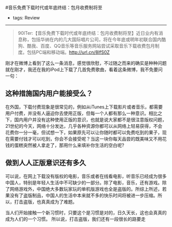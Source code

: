 #音乐免费下载时代或年底终结：包月收费制将至
- tags: Review

----

>90ITer:【音乐免费下载时代或年底终结：包月收费制将至】近日业内有消息称，包括华纳在内的几大国际唱片公司，将在今年底或明年初联合国内酷狗、酷我、百度、QQ音乐等音乐服务网站尝试采取音乐下载收费包月制度。包括PC端和移动端。http://url.cn/8IfS0Z

刚才在微博上看到了这么一条消息，感觉很欣慰，不过随之而来的确实是种种问题
就在刚才，我还在我的iPod上下载了几首免费歌曲，看着这条微博，我不免要问一句：
## 这种措施国内用户能接受么？ ##
在外国，下载付费现象是很常见的，例如从iTunes上下载影片或者音乐，都需要用户付费，并没有人逼迫你去使用正版，但每一个人都有那么一种意识。相比之下，国内用户并没有这种使用正版的意识，也就是说大家都不是很注意版权问题，21世纪的今天，网络十分发达，几乎各种资源你都可以从网络上轻易获得，不会花费你一分一毫，但试想一下，如果原先可以让你随时都可以免费吃到的果子，现在需要付钱才可以吃到，你会不会接受呢？当这一块你每天品尝的既美味又不用花钱的蛋糕突然被人拿走了，那用什么来填补你生活的空白呢?

## 做到人人正版意识还有多久 ##
可以说，在网上下载没有版权的电影，音乐或者在线看电影，听音乐已经成为很多中国人，特别是年轻人生活中不可缺少的一部分。除了电影，音乐，还有游戏。除了网络游戏外，中国绝大多数玩家玩的单机版游戏也全是盗版的。所综上所述，若果没有了盗版制品，中国人的生活中本来就不多的快乐时间将被进一步压缩。所以，打击盗版，也真真成为了难题。

当人们开始接触一个新习惯时，只要这个是习惯是对的，日久天长，这也会真真的成为人们的一个习惯。
所以说，打击盗版，我们还有一段很长的路要走
